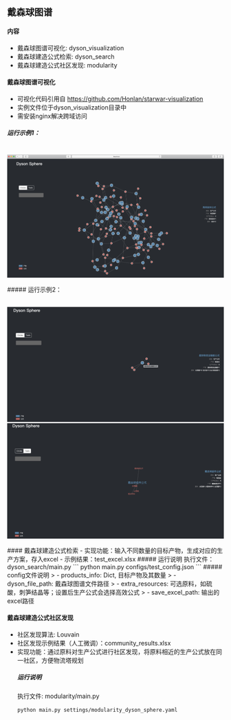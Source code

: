 ## 戴森球图谱

#### 内容
- 戴森球图谱可视化: dyson_visualization
- 戴森球建造公式检索: dyson_search
- 戴森球建造公式社区发现: modularity

#### 戴森球图谱可视化
- 可视化代码引用自 https://github.com/Honlan/starwar-visualization
- 实例文件位于dyson_visualization目录中
- 需安装nginx解决跨域访问
##### 运行示例1：
<p align="center">
    <br>
    <img src="./dyson_visualization/pics/dyson_kg_all.png" width="800"/>
    <br>
<p>
##### 运行示例2：
<p align="center">
    <br>
    <img src="./dyson_visualization/pics/dyson_kg_eg.png" width="800"/>
    <img src="./dyson_visualization/pics/dyson_kg_text.png" width="800"/>
    <br>
<p>
#### 戴森球建造公式检索
- 实现功能：输入不同数量的目标产物，生成对应的生产方案，存入excel
- 示例结果：test_excel.xlsx
    ##### 运行说明
    执行文件：dyson_search/main.py
    ```
    python main.py configs/test_config.json
    ```
    ##### config文件说明
    > - products_info: Dict, 目标产物及其数量
    > - dyson_file_path: 戴森球图谱文件路径
    > - extra_resources: 可选原料，如硫酸，刺笋结晶等；设置后生产公式会选择高效公式 
    > - save_excel_path: 输出的excel路径

#### 戴森球建造公式社区发现
- 社区发现算法: Louvain
- 社区发现示例结果（人工微调）：community_results.xlsx
- 实现功能：通过原料对生产公式进行社区发现，将原料相近的生产公式放在同一社区，方便物流塔规划
    ##### 运行说明
    执行文件: modularity/main.py
    ```
    python main.py settings/modularity_dyson_sphere.yaml
    ```
